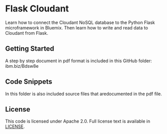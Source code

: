 # Flask Cloudant

Learn how to connect the Cloudant NoSQL database to the Python Flask microframework in Bluemix. Then learn how to write and read data to Cloudant from Flask. 

## Getting Started

A step by step document in pdf format is included in this GitHub folder: ibm.biz/Bdsw8e

## Code Snippets

In this folder is also included source files that aredocumented in the pdf file.

## License

This code is licensed under Apache 2.0. Full license text is available in [LICENSE](https://github.com/jeancarl/node-red-labs/tree/master/lab-home-iot/LICENSE).
